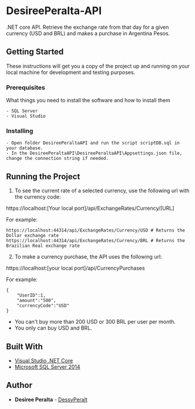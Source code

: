 # DesireePeralta-API
.NET core API. Retrieve the exchange rate from that day for a given currency (USD and BRL) and makes a purchase in Argentina Pesos.


## Getting Started

These instructions will get you a copy of the project up and running on your local machine for development and testing purposes. 

### Prerequisites

What things you need to install the software and how to install them

```
- SQL Server
- Visual Studio
```

### Installing

```
- Open folder DesireePeraltaAPI and run the script scriptDB.sql in your database. 
- In the DesireePeraltaAPI\DesireePeraltaAPI\Appsettings.json file, change the connection string if needed.
```

## Running the Project

1. To see the current rate of a selected currency, use the following url with the currency code: 

https://localhost:[Your local port]/api/ExchangeRates/Currency/[URL]

For example:

```
https://localhost:44314/api/ExchangeRates/Currency/USD # Returns the Dollar exchange rate
https://localhost:44314/api/ExchangeRates/Currency/BRL # Returns the Brazilian Real exchange rate

```
2. To make a currency purchase, the API uses the following url: 

https://localhost:[your local port]/api/CurrencyPurchases

For example:

```
{
    "UserID":1,
    "amount":"500",
    "currencyCode":"USD"
}
```
- You can't buy more than 200 USD or 300 BRL per user per month. 
- You only can buy USD and BRL.


## Built With

* [Visual Studio .NET Core](https://visualstudio.microsoft.com/es/vs/)
* [Microsoft SQL Server 2014](https://www.microsoft.com/es-es/download/details.aspx?id=42299)


## Author

* **Desiree Peralta** - [DessyPeralt](https://github.com/DessyPeralt)
